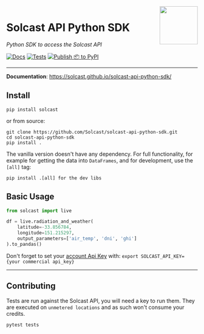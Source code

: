 <img src="https://github.com/Solcast/solcast-api-python-sdk/blob/main/docs/img/logo.png?raw=true" width="100" align="right">

# Solcast API Python SDK

<em>Python SDK to access the Solcast API</em>

[![Docs](https://github.com/Solcast/solcast-api-python-sdk/actions/workflows/docs.yml/badge.svg)](https://github.com/Solcast/solcast-api-python-sdk/actions/workflows/docs.yml) [![Tests](https://github.com/Solcast/solcast-api-python-sdk/actions/workflows/test.yml/badge.svg)](https://github.com/Solcast/solcast-api-python-sdk/actions/workflows/test.yml) [![Publish 📦 to PyPI](https://github.com/Solcast/solcast-api-python-sdk/actions/workflows/publish-to-pypi.yml/badge.svg)](https://github.com/Solcast/solcast-api-python-sdk/actions/workflows/publish-to-pypi.yml)

---

**Documentation**: <a href="https://solcast.github.io/solcast-api-python-sdk/" target="_blank">https://solcast.github.io/solcast-api-python-sdk/ </a>

## Install
```commandline
pip install solcast
```
or from source: 
```commandline
git clone https://github.com/Solcast/solcast-api-python-sdk.git
cd solcast-api-python-sdk
pip install .
```

The vanilla version doesn't have any dependency. For full functionality,
for example for getting the data into `DataFrames`, and for development, use the `[all]` tag: 
```commandline
pip install .[all] for the dev libs
```

## Basic Usage

```python
from solcast import live

df = live.radiation_and_weather(
    latitude=-33.856784,
    longitude=151.215297,
    output_parameters=['air_temp', 'dni', 'ghi']
).to_pandas()
```

Don't forget to set your [account Api Key](https://toolkit.solcast.com.au/register) with: 
```export SOLCAST_API_KEY={your commercial api_key}```

---

## Contributing
Tests are run against the Solcast API, you will need a key to run them. 
They are executed on `unmetered locations` and as such won't consume your credits.

```commandline
pytest tests
```
